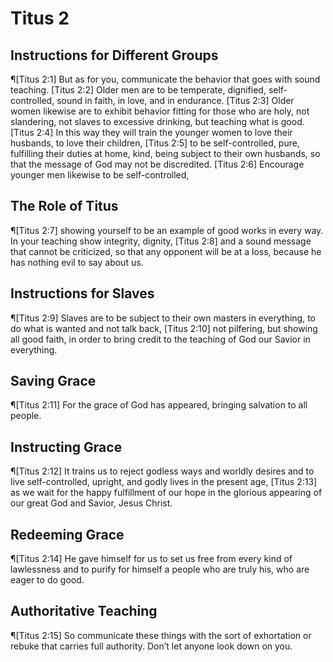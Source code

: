 # Titus 2

## Instructions for Different Groups
¶[Titus 2:1] But as for you, communicate the behavior that goes with sound teaching.
[Titus 2:2] Older men are to be temperate, dignified, self-controlled, sound in faith, in love, and in endurance.
[Titus 2:3] Older women likewise are to exhibit behavior fitting for those who are holy, not slandering, not slaves to excessive drinking, but teaching what is good.
[Titus 2:4] In this way they will train the younger women to love their husbands, to love their children,
[Titus 2:5] to be self-controlled, pure, fulfilling their duties at home, kind, being subject to their own husbands, so that the message of God may not be discredited.
[Titus 2:6] Encourage younger men likewise to be self-controlled,

## The Role of Titus
¶[Titus 2:7] showing yourself to be an example of good works in every way. In your teaching show integrity, dignity,
[Titus 2:8] and a sound message that cannot be criticized, so that any opponent will be at a loss, because he has nothing evil to say about us.

## Instructions for Slaves
¶[Titus 2:9] Slaves are to be subject to their own masters in everything, to do what is wanted and not talk back,
[Titus 2:10] not pilfering, but showing all good faith, in order to bring credit to the teaching of God our Savior in everything.

## Saving Grace
¶[Titus 2:11] For the grace of God has appeared, bringing salvation to all people.

## Instructing Grace
¶[Titus 2:12] It trains us to reject godless ways and worldly desires and to live self-controlled, upright, and godly lives in the present age,
[Titus 2:13] as we wait for the happy fulfillment of our hope in the glorious appearing of our great God and Savior, Jesus Christ.

## Redeeming Grace
¶[Titus 2:14] He gave himself for us to set us free from every kind of lawlessness and to purify for himself a people who are truly his, who are eager to do good.

## Authoritative Teaching
¶[Titus 2:15] So communicate these things with the sort of exhortation or rebuke that carries full authority. Don’t let anyone look down on you.
